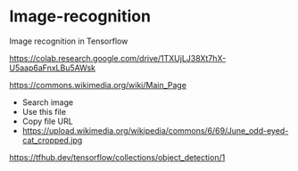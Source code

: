 # Image-recognition
Image recognition in Tensorflow 

https://colab.research.google.com/drive/1TXUjLJ38Xt7hX-U5aap6aFnxLBu5AWsk

https://commons.wikimedia.org/wiki/Main_Page
  - Search image 
  - Use this file 
  - Copy file URL
  - https://upload.wikimedia.org/wikipedia/commons/6/69/June_odd-eyed-cat_cropped.jpg

https://tfhub.dev/tensorflow/collections/object_detection/1
